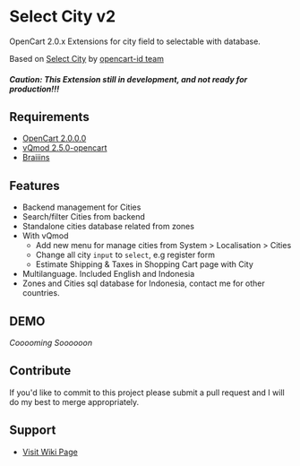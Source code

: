 Select City v2
===============

OpenCart 2.0.x Extensions for city field to selectable with database.

Based on [Select City](https://github.com/opencart-id/select-city) by [opencart-id team](http://opencart-id.com/)

##### Caution: This Extension still in development, and not ready for production!!!

Requirements
------------

* [OpenCart 2.0.0.0](http://www.opencart.com/index.php?route=download/download)
* [vQmod 2.5.0-opencart](https://github.com/vqmod/vqmod/releases)
* [Braiiins](http://en.wikipedia.org/wiki/Brain)

Features
--------

* Backend management for Cities
* Search/filter Cities from backend
* Standalone cities database related from zones
* With vQmod
	- Add new menu for manage cities from System > Localisation > Cities
	- Change all city `input` to `select`, e.g register form
	- Estimate Shipping & Taxes in Shopping Cart page with City
* Multilanguage. Included English and Indonesia
* Zones and Cities sql database for Indonesia, contact me for other countries.
	
DEMO
----

*Cooooming Soooooon*

Contribute
----------

If you'd like to commit to this project please submit a pull request and I will do my best to merge appropriately.

Support
-------

* [Visit Wiki Page](https://github.com/fauzie/select-city-v2/wiki)